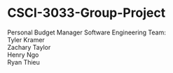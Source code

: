 # CSCI-3033-Group-Project
Personal Budget Manager
Software Engineering Team: <br />
Tyler Kramer <br />
Zachary Taylor <br />
Henry Ngo <br />
Ryan Thieu <br />